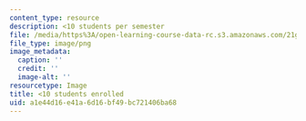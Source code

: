 ```yaml
---
content_type: resource
description: <10 students per semester
file: /media/https%3A/open-learning-course-data-rc.s3.amazonaws.com/21g-735-advanced-topics-in-hispanic-literature-and-film-the-films-of-luis-bunuel-fall-2013/a1e44d16e41a6d16bf49bc721406ba68_ocwimage.2016-03-18.2533657687
file_type: image/png
image_metadata:
  caption: ''
  credit: ''
  image-alt: ''
resourcetype: Image
title: <10 students enrolled
uid: a1e44d16-e41a-6d16-bf49-bc721406ba68
---
```

